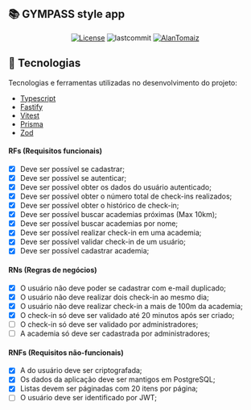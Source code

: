 ## 📚 GYMPASS style app
<p align="center">
  <a href="LICENSE"><img  src="https://img.shields.io/static/v1?label=License&message=MIT&color=5965e0&labelColor=202024" alt="License"></a>
  <img alt="lastcommit" src="https://img.shields.io/github/last-commit/alantomaiz/ignite-solid?color=%235761C3" />
  <a href="https://www.linkedin.com/in/alantomaiz/"><img alt="AlanTomaiz" src="https://img.shields.io/badge/-AlanTomaiz-5965e0?style=flat&logo=Linkedin&logoColor=white" /></a>
</p>

## 🚀 Tecnologias
Tecnologias e ferramentas utilizadas no desenvolvimento do projeto:
* [Typescript](https://www.typescriptlang.org/)
* [Fastify](https://fastify.dev/)
* [Vitest](https://vitest.dev/)
* [Prisma](https://www.prisma.io/)
* [Zod](https://zod.dev/)

#### RFs (Requisitos funcionais)
- [x] Deve ser possível se cadastrar;
- [x] Deve ser possível se autenticar;
- [x] Deve ser possível obter os dados do usuário autenticado;
- [x] Deve ser possível obter o número total de check-ins realizados;
- [x] Deve ser possível obter o histórico de check-in;
- [x] Deve ser possível buscar academias próximas (Max 10km);
- [x] Deve ser possível buscar academias por nome;
- [x] Deve ser possível realizar check-in em uma academia;
- [x] Deve ser possível validar check-in de um usuário;
- [x] Deve ser possível cadastrar academia;

#### RNs (Regras de negócios)
- [x] O usuário não deve poder se cadastrar com e-mail duplicado;
- [x] O usuário não deve realizar dois check-in ao mesmo dia;
- [x] O usuário não deve realizar check-in a mais de 100m da academia;
- [x] O check-in só deve ser validado até 20 minutos após ser criado;
- [ ] O check-in só deve ser validado por administradores;
- [ ] A academia só deve ser cadastrada por administradores;

#### RNFs (Requisitos não-funcionais)
- [x] A do usuário deve ser criptografada;
- [x] Os dados da aplicação deve ser mantigos em PostgreSQL;
- [x] Listas devem ser páginadas com 20 itens por página;
- [ ] O usuário deve ser identificado por JWT;
